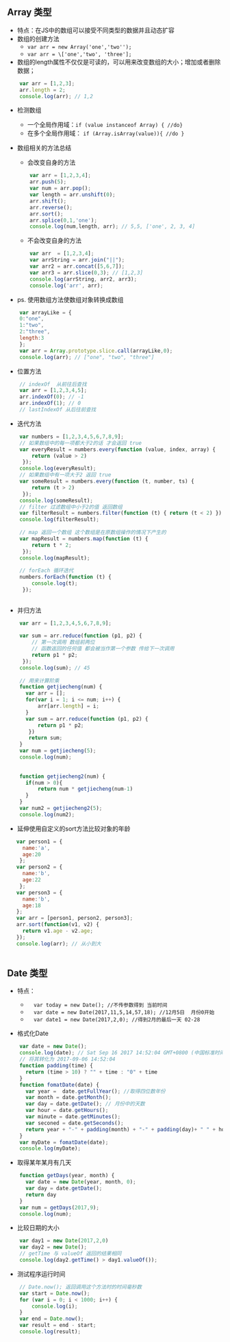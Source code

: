 Array 类型
--
* 特点：在JS中的数组可以接受不同类型的数据并且动态扩容
* 数组的创建方法 
    * `var arr = new Array('one','two'');`
    * `var arr = \['one','two', 'three'];`
* 数组的length属性不仅仅是可读的，可以用来改变数组的大小；增加或者删除数据；
```js
    var arr = [1,2,3];
    arr.length = 2;
    console.log(arr); // 1,2
```    
* 检测数组
    * 一个全局作用域：`if (value instanceof Array) { //do}`
    * 在多个全局作用域： `if (Array.isArray(value)){ //do }`
* 数组相关的方法总结
    * 会改变自身的方法
    ```js
        var arr = [1,2,3,4];
        arr.push(5);
        var num = arr.pop();
        var length = arr.unshift(0);
        arr.shift();
        arr.reverse();
        arr.sort();
        arr.splice(0,1,'one');
        console.log(num,length, arr); // 5,5, ['one', 2, 3, 4]
    ```
    * 不会改变自身的方法
        
    ```js
        var arr  = [1,2,3,4];
        var arrString = arr.join("||");
        var arr2 = arr.concat([5,6,7]);
        var arr3 = arr.slice(0,3); // [1,2,3]
        console.log(arrString, arr2, arr3);
        console.log('arr', arr);
    ```
* ps. 使用数组方法使数组对象转换成数组
```js
    var arrayLike = {
    0:"one",
    1:"two",
    2:"three",
    length:3
    };
    var arr = Array.prototype.slice.call(arrayLike,0);
    console.log(arr); // ["one", "two", "three"]
```
* 位置方法
 
```javascript 
    // indexOf  从前往后查找
    var arr = [1,2,3,4,5];
    arr.indexOf(0); // -1
    arr.indexOf(1); // 0
    // lastIndexOf 从后往前查找
``` 
* 迭代方法 

```javascript
    var numbers = [1,2,3,4,5,6,7,8,9];
    // 如果数组中的每一项都大于2的话 才会返回 true
    var everyResult = numbers.every(function (value, index, array) { 
        return (value > 2)
     });
    console.log(everyResult); 
    // 如果数组中有一项大于2 返回 true 
    var someResult = numbers.every(function (t, number, ts) { 
        return (t > 2)
     });
    console.log(someResult);
    // filter 过滤数组中小于2的值 返回数组
    var filterResult = numbers.filter(function (t) { return (t < 2) })
    console.log(filterResult);
    
    // map 返回一个数组 这个数组是在原数组操作的情况下产生的
    var mapResult = numbers.map(function (t) { 
        return t * 2;
     });
    console.log(mapResult);
    
    // forEach 循环迭代
    numbers.forEach(function (t) { 
        console.log(t);
     });
    
```    

* 并归方法
```javascript
    var arr = [1,2,3,4,5,6,7,8,9];
    
    var sum = arr.reduce(function (p1, p2) {
        // 第一次调用 数组前两位 
        // 函数返回的任何值 都会被当作第一个参数 传给下一次调用
        return p1 * p2;
     });
    console.log(sum); // 45
    
    // 用来计算阶乘
    function getjiecheng(num) {
      var arr = [];
      for(var i = 1; i <= num; i++) {
          arr[arr.length] = i;
      }
      var sum = arr.reduce(function (p1, p2) { 
          return p1 * p2;
       })
       return sum;
    }
    var num = getjiecheng(5);
    console.log(num);
    
    
    function getjiecheng2(num) {
      if(num > 0){
          return num * getjiecheng(num-1)
      }  
    }
    var num2 = getjiecheng2(5);
    console.log(num2);
```

* 延伸使用自定义的sort方法比较对象的年龄
```javascript
   var person1 = {
     name:'a',
     age:20
    };
   var person2 = {
     name:'b',
     age:22
    };
   var person3 = {
     name:'b',
     age:18
   };
   var arr = [person1, person2, person3];
   arr.sort(function(v1, v2) {
     return v1.age - v2.age;
   });
   console.log(arr); // 从小到大
    
```
Date 类型
--
* 特点：
    * `  var today = new Date(); //不传参数得到 当前时间` 
    * `  var date = new Date(2017,11,5,14,57,18); //12月5日  月份0开始`
    * `  var date1 = new Date(2017,2,0); //得到2月的最后一天 02-28`
    
* 格式化Date 
```javascript
    var date = new Date();
    console.log(date); // Sat Sep 16 2017 14:52:04 GMT+0800 (中国标准时间)
    // 将其转化为 2017-09-06 14:52:04
    function padding(time) {
      return (time > 10) ? "" + time : "0" + time 
    }
    function fomatDate(date) {
      var year =  date.getFullYear(); //取得四位数年份
      var month = date.getMonth(); 
      var day = date.getDate(); // 月份中的天数
      var hour = date.getHours();
      var minute = date.getMinutes();
      var seconed = date.getSeconds();
      return year + "-" + padding(month) + "-" + padding(day)+ " " + hour + ":" + minute + ":" + seconed;
    }
    var myDate = fomatDate(date);
    console.log(myDate);
```    

* 取得某年某月有几天 

```javascript
    function getDays(year, month) {
      var date = new Date(year, month, 0);
      var day = date.getDate();
      return day
    }
    var num = getDays(2017,9);
    console.log(num);
```

* 比较日期的大小 

```javascript
    var day1 = new Date(2017,2,0)
    var day2 = new Date();
    // getTime 与 valueOf 返回的结果相同
    console.log(day2.getTime() > day1.valueOf());
```
* 测试程序运行时间 

```javascript
    // Date.now(); 返回调用这个方法时的时间毫秒数
    var start = Date.now();
    for (var i = 0; i < 1000; i++) {
        console.log(i);
    }
    var end = Date.now();
    var result = end - start;
    console.log(result);
```
